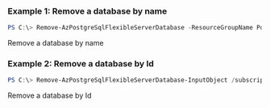 ### Example 1: Remove a database by name
```powershell
PS C:\> Remove-AzPostgreSqlFlexibleServerDatabase -ResourceGroupName PowershellPostgreSqlTest -ServerName postgresql -Name testdb

```
Remove a database by name

### Example 2: Remove a database by Id
```powershell
PS C:\> Remove-AzPostgreSqlFlexibleServerDatabase-InputObject /subscriptions/0000000000-0000-0000-0000-000000000000/resourceGroups/PowershellPostgreSqlTest/providers/Microsoft.DBforPostgreSQL/flexibleServers/postgresql-test/databases/flexibleserverdb

```
Remove a database by Id

